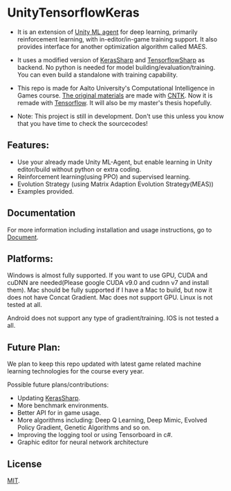 # UnityTensorflowKeras

- It is an extension of [Unity ML agent](https://github.com/Unity-Technologies/ml-agents) for deep learning, primarily reinforcement learning, with in-editor/in-game training support. It also provides interface for another optimization algorithm called MAES.

- It uses a modified version of [KerasSharp](https://github.com/tcmxx/keras-sharp) and [TensorflowSharp](https://github.com/migueldeicaza/TensorFlowSharp) as backend. No python is needed for model building/evaluation/training. You can even build a standalone with training capability.

- This repo is made for Aalto University's Computational Intelligence in Games course. [The original materials](https://github.com/tcmxx/CNTKUnityTools) are made with [CNTK](https://github.com/Microsoft/CNTK). Now it is remade with [Tensorflow](https://github.com/tensorflow/tensorflow). It will also be my master's thesis hopefully.

- Note: This project is still in development. Don't use this unless you know that you have time to check the sourcecodes!

## Features:
* Use your already made Unity ML-Agent, but enable learning in Unity editor/build without python or extra coding.
* Reinforcement learning(using PPO) and supervised learning.
* Evolution Strategy (using Matrix Adaption Evolution Strategy(MEAS))
* Examples provided.

## Documentation
For more information including installation and usage instructions, go to [Document](Documents/Readme.md).


## Platforms:
Windows is almost fully supported. If you want to use GPU, CUDA and cuDNN are needed(Please google CUDA v9.0 and cudnn v7 and install them). Mac should be fully supported if I have a Mac to build, but now it does not have Concat Gradient. Mac does not support GPU. Linux is not tested at all.

Android does not support any type of gradient/training. IOS is not tested a all.

## Future Plan:
We plan to keep this repo updated with latest game related machine learning technologies for the course every year.

Possible future plans/contributions:
* Updating [KerasSharp](https://github.com/tcmxx/keras-sharp).
* More benchmark environments.
* Better API for in game usage.
* More algorithms including: Deep Q Learning, Deep Mimic, Evolved Policy Gradient, Genetic Algorithms and so on.
* Improving the logging tool or using Tensorboard in c#.
* Graphic editor for neural network architecture

## License
[MIT](LICENSE).
